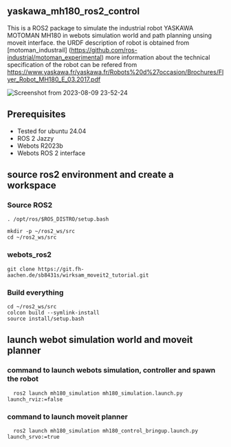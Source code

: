 ## yaskawa_mh180_ros2_control
 This is a ROS2 package to simulate the industrial robot YASKAWA MOTOMAN MH180 in webots simulation world and path planning unsing moveit interface.
 the URDF description of robot is obtained from [motoman_industrail] (https://github.com/ros-industrial/motoman_experimental) more information about the technical specification of the robot can be refered from https://www.yaskawa.fr/yaskawa.fr/Robots%20d%27occasion/Brochures/Flyer_Robot_MH180_E_03.2017.pdf

![Screenshot from 2023-08-09 23-52-24](https://github.com/borsesaurabh2022/yaskawa_mh180_ros2_control/assets/103029292/1a6101eb-f836-4ac1-80f4-4079a5fe1ba9)

## Prerequisites
  - Tested for ubuntu 24.04
  - ROS 2 Jazzy
  - Webots R2023b
  - Webots ROS 2 interface

## source ros2 environment and create a workspace
  ### Source ROS2
    . /opt/ros/$ROS_DISTRO/setup.bash

    mkdir -p ~/ros2_ws/src
    cd ~/ros2_ws/src

  ### webots_ros2
    git clone https://git.fh-aachen.de/sb8431s/wirksam_moveit2_tutorial.git

  ### Build everything
    cd ~/ros2_ws/src
    colcon build --symlink-install
    source install/setup.bash

## launch webot simulation world and moveit planner
  ### command to launch webots simulation, controller and spawn the robot

      ros2 launch mh180_simulation mh180_simulation.launch.py launch_rviz:=false

  ### command to launch moveit planner

      ros2 launch mh180_simulation mh180_control_bringup.launch.py launch_srvo:=true
